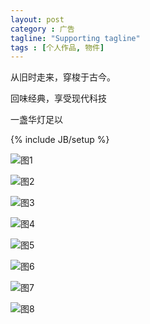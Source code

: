 ```yaml
---
layout: post
category : 广告
tagline: "Supporting tagline"
tags : [个人作品, 物件]
---
```


从旧时走来，穿梭于古今。

回味经典，享受现代科技

一盏华灯足以

<!--break-->
{% include JB/setup %}

![图1](http://maggielmz.github.io/assets/images/2015/1126/产品-1.jpg)

![图2](http://maggielmz.github.io/assets/images/2015/1126/产品-2.jpg)

![图3](http://maggielmz.github.io/assets/images/2015/1126/产品-3.jpg)

![图4](http://maggielmz.github.io/assets/images/2015/1126/产品-4.jpg)

![图5](http://maggielmz.github.io/assets/images/2015/1126/产品-5.jpg)

![图6](http://maggielmz.github.io/assets/images/2015/1126/产品-6.jpg)

![图7](http://maggielmz.github.io/assets/images/2015/1126/产品-7.jpg)

![图8](http://maggielmz.github.io/assets/images/2015/1126/产品-8.jpg)